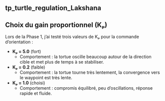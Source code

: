 ## **tp_turtle_regulation_Lakshana**


## Choix du gain proportionnel (Kₚ)

Lors de la Phase 1, j’ai testé trois valeurs de Kₚ pour la commande d’orientation :

- **Kₚ = 5.0** (fort)  
  - Comportement : la tortue oscille beaucoup autour de la direction cible et met plus de temps à se stabiliser.  
- **Kₚ = 0.2** (faible)  
  - Comportement : la tortue tourne très lentement, la convergence vers le waypoint est très lente.  
- **Kₚ = 1.0** (choisi)  
  - Comportement : compromis équilibré, peu d’oscillations, réponse rapide et fluide.  

